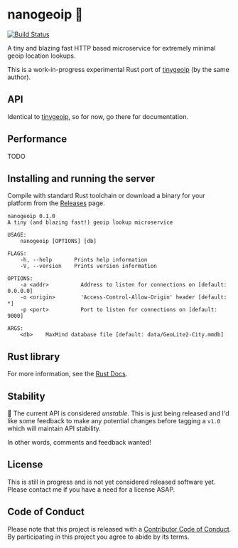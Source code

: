 # nanogeoip :dragon:

[![Build Status](https://travis-ci.org/mroth/nanogeoip.svg?branch=master)](https://travis-ci.org/mroth/nanogeoip)

<!--
[![Docker Build](https://img.shields.io/docker/build/mrothy/nanogeoip.svg)](https://hub.docker.com/r/mrothy/nanogeoip)
[![GoDoc](https://docs.rs/nanogeoip/badge.svg)](https://docs.rs/nanogeoip)
-->

A tiny and blazing fast HTTP based microservice for extremely minimal geoip
location lookups.

This is a work-in-progress experimental Rust port of [tinygeoip] (by the same
author).

<!-- It bundles into a ~2MB docker image that can serve over ~800K reqs/sec
(uncached). -->

[tinygeoip]: https://github.com/mroth/tinygeoip

## API

Identical to [tinygeoip], so for now, go there for documentation.

## Performance

TODO

## Installing and running the server

Compile with standard Rust toolchain or download a binary for your platform from
the [Releases] page.

```
nanogeoip 0.1.0
A tiny (and blazing fast!) geoip lookup microservice

USAGE:
    nanogeoip [OPTIONS] [db]

FLAGS:
    -h, --help       Prints help information
    -V, --version    Prints version information

OPTIONS:
    -a <addr>          Address to listen for connections on [default: 0.0.0.0]
    -o <origin>        'Access-Control-Allow-Origin' header [default: *]
    -p <port>          Port to listen for connections on [default: 9000]

ARGS:
    <db>    MaxMind database file [default: data/GeoLite2-City.mmdb]

```

[releases]: https://github.com/mroth/tinygeoip/releases

## Rust library

For more information, see the [Rust Docs].

[rust docs]: https://docs.rs/nanogeoip

<!-- ## Docker Image

A docker image is automatically built from all tagged releases.

To utilize it, be sure to mount your MaxMindDB database as a volume so that the
running container can access it.

_[TODO: provide an example for folks not so familiar with Docker.]_ -->

## Stability

:construction: The current API is considered _unstable_. This is just being
released and I'd like some feedback to make any potential changes before tagging
a `v1.0` which will maintain API stability.

In other words, comments and feedback wanted!

## License

This is still in progress and is not yet considered released software yet.
Please contact me if you have a need for a license ASAP.

## Code of Conduct

Please note that this project is released with a [Contributor Code of
Conduct](CODE_OF_CONDUCT.md). By participating in this project you agree to
abide by its terms.
